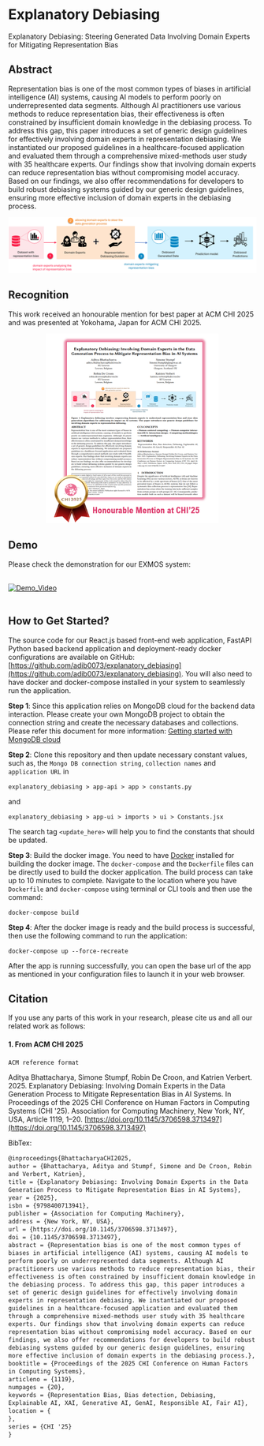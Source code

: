 # Explanatory Debiasing
Explanatory Debiasing: Steering Generated Data Involving Domain Experts for Mitigating Representation Bias

## Abstract

Representation bias is one of the most common types of biases in artificial intelligence (AI) systems, causing AI models to perform poorly on underrepresented data segments. Although AI practitioners use various methods to reduce representation bias, their effectiveness is often constrained by insufficient domain knowledge in the debiasing process. To address this gap, this paper introduces a set of generic design guidelines for effectively involving domain experts in representation debiasing. We instantiated our proposed guidelines in a healthcare-focused application and evaluated them through a comprehensive mixed-methods user study with 35 healthcare experts. Our findings show that involving domain experts can reduce representation bias without compromising model accuracy. Based on our findings, we also offer recommendations for developers to build robust debiasing systems guided by our generic design guidelines, ensuring more effective inclusion of domain experts in the debiasing process.

<p align="center" width="100%">
<a href="https://youtu.be/eM_XB0W-Pvc" target="_blank"><img src="https://github.com/adib0073/explanatory_debiasing/blob/main/teaser_image.png" width="950" alt="EXDEB System"/></a>
</p>

## Recognition
This work received an honourable mention for best paper at ACM CHI 2025 and was presented at Yokohama, Japan for ACM CHI 2025.

<p align="center" width="100%">
<a href="https://youtu.be/eM_XB0W-Pvc" target="_blank"><img src="https://github.com/adib0073/explanatory_debiasing/blob/main/exdeb_screenshot.png" width="350" alt="EXDEB System"/></a>
</p>


## Demo

Please check the demonstration for our EXMOS system:
<br/>
<br/>

[![Demo_Video](https://img.youtube.com/vi/eM_XB0W-Pvc/0.jpg)](https://youtu.be/eM_XB0W-Pvc)
<br/>
<br/>

## How to Get Started?
The source code for our React.js based front-end web application, FastAPI Python based backend application and deployment-ready docker configurations are available on GitHub: [https://github.com/adib0073/explanatory_debiasing](https://github.com/adib0073/explanatory_debiasing). You will also need to have docker and docker-compose installed in your system to seamlessly run the application.

**Step 1**: Since this application relies on MongoDB cloud for the backend data interaction. Please create your own MongoDB project to obtain the connection string and create the necessary databases and collections. Please refer this document for more information: [Getting started with MongoDB cloud](https://www.mongodb.com/docs/guides/atlas/connection-string/)

**Step 2**: Clone this repository and then update necessary constant values, such as, the `Mongo DB connection string`, `collection names` and `application URL` in 
```
explanatory_debiasing > app-api > app > constants.py
```
and 

```
explanatory_debiasing > app-ui > imports > ui > Constants.jsx
```
The search tag `<update_here>` will help you to find the constants that should be updated.

**Step 3**: Build the docker image. You need to have [Docker](https://www.docker.com) installed for building the docker image. The `docker-compose` and the `Dockerfile` files can be directly used to build the docker application. The build process can take up to 10 minutes to complete. Navigate to the location where you have `Dockerfile` and `docker-compose` using terminal or CLI tools and then use the command:
```
docker-compose build
```

**Step 4**: After the docker image is ready and the build process is successful, then use the following command to run the application:
```
docker-compose up --force-recreate
```
After the app is running successfully, you can open the base url of the app as mentioned in your configuration files to launch it in your web browser.

## Citation
If you use any parts of this work in your research, please cite us and all our related work as follows:

#### 1. From ACM CHI 2025

` ACM reference format `

Aditya Bhattacharya, Simone Stumpf, Robin De Croon, and Katrien Verbert. 2025. Explanatory Debiasing: Involving Domain Experts in the Data Generation Process to Mitigate Representation Bias in AI Systems. In Proceedings of the 2025 CHI Conference on Human Factors in Computing Systems (CHI '25). Association for Computing Machinery, New York, NY, USA, Article 1119, 1–20. [https://doi.org/10.1145/3706598.3713497](https://doi.org/10.1145/3706598.3713497)


BibTex:

```
@inproceedings{BhattacharyaCHI2025,
author = {Bhattacharya, Aditya and Stumpf, Simone and De Croon, Robin and Verbert, Katrien},
title = {Explanatory Debiasing: Involving Domain Experts in the Data Generation Process to Mitigate Representation Bias in AI Systems},
year = {2025},
isbn = {9798400713941},
publisher = {Association for Computing Machinery},
address = {New York, NY, USA},
url = {https://doi.org/10.1145/3706598.3713497},
doi = {10.1145/3706598.3713497},
abstract = {Representation bias is one of the most common types of biases in artificial intelligence (AI) systems, causing AI models to perform poorly on underrepresented data segments. Although AI practitioners use various methods to reduce representation bias, their effectiveness is often constrained by insufficient domain knowledge in the debiasing process. To address this gap, this paper introduces a set of generic design guidelines for effectively involving domain experts in representation debiasing. We instantiated our proposed guidelines in a healthcare-focused application and evaluated them through a comprehensive mixed-methods user study with 35 healthcare experts. Our findings show that involving domain experts can reduce representation bias without compromising model accuracy. Based on our findings, we also offer recommendations for developers to build robust debiasing systems guided by our generic design guidelines, ensuring more effective inclusion of domain experts in the debiasing process.},
booktitle = {Proceedings of the 2025 CHI Conference on Human Factors in Computing Systems},
articleno = {1119},
numpages = {20},
keywords = {Representation Bias, Bias detection, Debiasing, Explainable AI, XAI, Generative AI, GenAI, Responsible AI, Fair AI},
location = {
},
series = {CHI '25}
}
```



